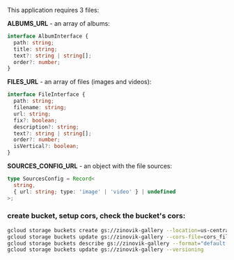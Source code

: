 This application requires 3 files:

**ALBUMS_URL** - an array of albums:

```typescript
interface AlbumInterface {
  path: string;
  title: string;
  text?: string | string[];
  order?: number;
}
```

**FILES_URL** - an array of files (images and videos):

```typescript
interface FileInterface {
  path: string;
  filename: string;
  url: string;
  fix?: boolean;
  description?: string;
  text?: string | string[];
  order?: number;
  isVertical?: boolean;
}
```

**SOURCES_CONFIG_URL** - an object with the file sources:

```typescript
type SourcesConfig = Record<
  string,
  { url: string; type: 'image' | 'video' } | undefined
>;
```

### create bucket, setup cors, check the bucket's cors:

```bash
gcloud storage buckets create gs://zinovik-gallery --location=us-central1
gcloud storage buckets update gs://zinovik-gallery --cors-file=cors_file.json
gcloud storage buckets describe gs://zinovik-gallery --format="default(cors_config)"
gcloud storage buckets update gs://zinovik-gallery --versioning
```

